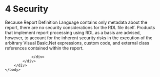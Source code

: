 <html dir="LTR" xmlns:mshelp="http://msdn.microsoft.com/mshelp" xmlns:ddue="http://ddue.schemas.microsoft.com/authoring/2003/5" xmlns:xlink="http://www.w3.org/1999/xlink" xmlns:tool="http://www.microsoft.com/tooltip">
    <head>
        <meta http-equiv="Content-Type" content="text/html; CHARSET=utf-8"></meta>
        <meta name="save" content="history"></meta>
        <title>4 Security</title>
        <xml>
            <mshelp:toctitle title="4 Security"></mshelp:toctitle>
            <mshelp:rltitle title="[MS-RDL]: Security"></mshelp:rltitle>
            <mshelp:keyword index="A" term="e948a3cb-60bb-4917-b1b5-232c5471f609"></mshelp:keyword>
            <mshelp:attr name="DCSext.ContentType" value="open specification"></mshelp:attr>
            <mshelp:attr name="AssetID" value="e948a3cb-60bb-4917-b1b5-232c5471f609"></mshelp:attr>
            <mshelp:attr name="TopicType" value="kbRef"></mshelp:attr>
            <mshelp:attr name="DCSext.Title" value="[MS-RDL]: Security" />
        </xml>
    </head>
    <body>
        <div id="header">
            <h1 class="heading">4 Security</h1>
        </div>
        <div id="mainSection">
            <div id="mainBody">
                <div id="allHistory" class="saveHistory"></div>
                <div id="sectionSection0" class="section" name="collapseableSection">
                    

<p>Because Report Definition Language contains only metadata
about the report, there are no security considerations for the RDL file itself.
Products that implement report processing using RDL as a basis are advised,
however, to account for the inherent security risks in the execution of the
arbitrary Visual Basic.Net expressions, custom code, and external class
references contained within the report.</p>


                </div>
            </div>
        </div>
    </body>
</html>
